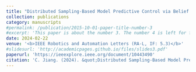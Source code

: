 ```yaml
---
title: "Distributed Sampling-Based Model Predictive Control via Belief Propagation for Multi-Robot Formation Navigation"
collection: publications
category: manuscripts
#permalink: /publication/2015-10-01-paper-title-number-3
#excerpt: 'This paper is about the number 3. The number 4 is left for future work.'
date: 2024-02-22
venue: '<b>IEEE Robotics and Automation Letters (RA-L, IF: 5.3)</b>'
#slidesurl: 'http://academicpages.github.io/files/slides3.pdf'
paperurl: 'https://ieeexplore.ieee.org/document/10443490'
citation: 'C. Jiang. (2024). &quot;Distributed Sampling-Based Model Predictive Control via Belief Propagation for Multi-Robot Formation Navigation.&quot; <i>IEEE Robotics and Automation Letters</i>. 9(4). pp 308–311.'
---
```

